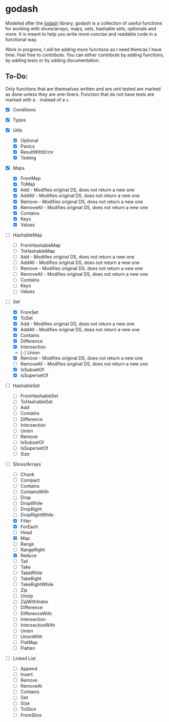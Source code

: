 # godash

Modeled after the [lodash](https://lodash.com/) library, godash is a collection of useful functions for working with
slices/arrays, maps, sets, hashable sets, optionals and more. It is meant to help you write more concise and readable
code in a functional way.

Work in progress, I will be adding more functions as I need them/as I have time.
Feel free to contribute. You can either contribute by adding functions, by adding tests or by adding documentation.

## To-Do:

Only functions that are themselves written and are unit tested are marked as done unless they are one-liners. Function 
that do not have tests are marked with a `-` instead of a `x`.

- [x] Conditions

- [x] Types

- [x] Utils
    - [x] Optional
    - [x] Panics
    - [x] ResultWithError
    - [x] Testing

- [x] Maps
    - [x] FromMap
    - [x] ToMap
    - [x] Add - Modifies original DS, does not return a new one
    - [x] AddAll - Modifies original DS, does not return a new one
    - [x] Remove - Modifies original DS, does not return a new one
    - [x] RemoveAll - Modifies original DS, does not return a new one 
    - [x] Contains
    - [x] Keys
    - [x] Values

- [ ] HashableMap
    - [ ] FromHashableMap
    - [ ] ToHashableMap
    - [ ] Add - Modifies original DS, does not return a new one
    - [ ] AddAll - Modifies original DS, does not return a new one
    - [ ] Remove - Modifies original DS, does not return a new one
    - [ ] RemoveAll - Modifies original DS, does not return a new one
    - [ ] Contains
    - [ ] Keys
    - [ ] Values

- [ ] Set
    - [x] FromSet
    - [x] ToSet
    - [x] Add - Modifies original DS, does not return a new one
    - [x] AddAll - Modifies original DS, does not return a new one
    - [x] Contains
    - [x] Difference
    - [x] Intersection
    - [-] Union
    - [x] Remove - Modifies original DS, does not return a new one
    - [ ] RemoveAll - Modifies original DS, does not return a new one
    - [x] IsSubsetOf
    - [x] IsSupersetOf

- [ ] HashableSet
    - [ ] FromHashableSet
    - [ ] ToHashableSet
    - [ ] Add
    - [ ] Contains
    - [ ] Difference
    - [ ] Intersection
    - [ ] Union
    - [ ] Remove
    - [ ] IsSubsetOf
    - [ ] IsSupersetOf
    - [ ] Size

- [ ] Slices/Arrays 
    - [ ] Chunk
    - [ ] Compact
    - [ ] Contains
    - [ ] ContainsWith
    - [ ] Drop
    - [ ] DropWhile
    - [ ] DropRight
    - [ ] DropRightWhile
    - [x] Filter
    - [x] ForEach
    - [ ] Head
    - [x] Map
    - [ ] Range
    - [ ] RangeRight
    - [x] Reduce
    - [ ] Tail
    - [ ] Take
    - [ ] TakeWhile
    - [ ] TakeRight
    - [ ] TakeRightWhile
    - [ ] Zip
    - [ ] Unzip
    - [ ] ZipWithIndex
    - [ ] Difference
    - [ ] DifferenceWith
    - [ ] Intersection
    - [ ] IntersectionWith
    - [ ] Union
    - [ ] UnionWith
    - [ ] FlatMap
    - [ ] Flatten

- [ ] Linked List
    - [ ] Append
    - [ ] Insert
    - [ ] Remove
    - [ ] RemoveAt
    - [ ] Contains
    - [ ] Get
    - [ ] Size
    - [ ] ToSlice
    - [ ] FromSlice